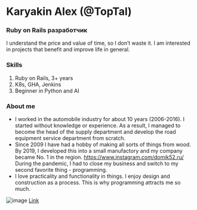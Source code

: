 # Karyakin Alex (@TopTal)

### Ruby on Rails разработчик
I understand the price and value of time, so I don’t waste it.
I am interested in projects that benefit and improve life in general.

### Skills
1) Ruby on Rails, 3+ years
2) K8s, GHA, Jenkins
3) Beginner in Python and AI



### About me
- I worked in the automobile industry for about 10 years (2006-2016). I started without knowledge or experience. As a result, I managed to become the head of the supply department and develop the road equipment service department from scratch.
- Since 2009 I have had a hobby of making all sorts of things from wood. By 2019, I developed this into a small manufactory and my company became No. 1 in the region. https://www.instagram.com/domik52.ru/
  During the pandemic, I had to close my business and switch to my second favorite thing - programming.
- I love practicality and functionality in things. I enjoy design and construction as a process. This is why programming attracts me so much.


![image](https://github.com/sasha370/sasha370/assets/63036791/7d8a0144-e1e7-4df4-a87d-5d2da554eda1) [Link](https://www.credly.com/badges/9fff9560-e553-4630-a2ee-86af1750d189/public_url)



